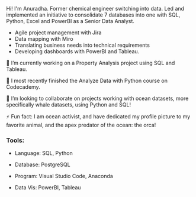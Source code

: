 Hi! I'm Anuradha. Former chemical engineer switching into data. Led and implemented an initiative to consolidate 7 databases into one with SQL, Python, Excel and PowerBI as a Senior Data Analyst.
* Agile project management with Jira
* Data mapping with Miro
* Translating business needs into technical requirements
* Developing dashboards with PowerBI and Tableau.

🔭 I’m currently working on a Property Analysis project using SQL and Tableau.

🌱 I most recently finished the Analyze Data with Python course on Codecademy.

👯 I’m looking to collaborate on projects working with ocean datasets, more specifically whale datasets, using Python and SQL!

⚡ Fun fact: I am ocean activist, and have dedicated my profile picture to my favorite animal, and the apex predator of the ocean: the orca! 

### Tools:
* Language: SQL, Python

* Database: PostgreSQL

* Program: Visual Studio Code, Anaconda

* Data Vis: PowerBI, Tableau
